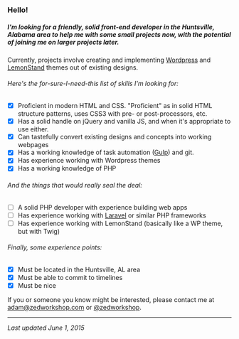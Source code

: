 ### Hello!

##### I'm looking for a friendly, solid front-end developer in the Huntsville, Alabama area to help me with some small projects now, with the potential of joining me on larger projects later.

Currently, projects involve creating and implementing [Wordpress](http://wordpress.org) and [LemonStand](http://lemonstand.com) themes out of existing designs.

###### Here's the for-sure-I-need-this list of skills I'm looking for:

- [x] Proficient in modern HTML and CSS. "Proficient" as in solid HTML structure patterns, uses CSS3 with pre- or post-processors, etc.
- [x] Has a solid handle on jQuery and vanilla JS, and when it's appropriate to use either.
- [x] Can tastefully convert existing designs and concepts into working webpages
- [x] Has a working knowledge of task automation ([Gulp](http://gulpjs.com)) and git.
- [x] Has experience working with Wordpress themes
- [x] Has a working knowledge of PHP

###### And the things that would really seal the deal:

- [ ] A solid PHP developer with experience building web apps
- [ ] Has experience working with [Laravel](http://laravel.com/) or similar PHP frameworks
- [ ] Has experience working with LemonStand (basically like a WP theme, but with Twig)

###### Finally, some experience points:

- [x] Must be located in the Huntsville, AL area
- [x] Must be able to commit to timelines
- [x] Must be nice

If you or someone you know might be interested, please contact me at adam@zedworkshop.com or [@zedworkshop](http://twitter.com/zedworkshop).




***

_Last updated June 1, 2015_